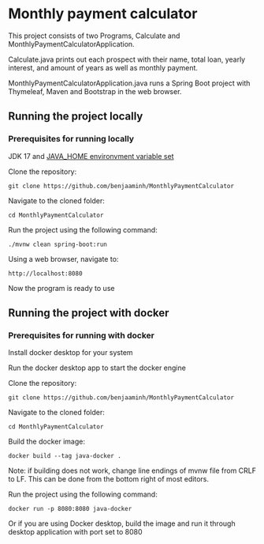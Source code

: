 # Monthly payment calculator
This project consists of two Programs, Calculate and MonthlyPaymentCalculatorApplication.

Calculate.java prints out each prospect with their name, total loan, yearly interest, and amount of years as well as monthly payment.

MonthlyPaymentCalculatorApplication.java runs a Spring Boot project with Thymeleaf, Maven and Bootstrap in the web browser.


## Running the project locally

### Prerequisites for running locally
JDK 17 and [JAVA_HOME environvment variable set](https://www.baeldung.com/java-home-on-windows-mac-os-x-linux)

Clone the repository: 
```
git clone https://github.com/benjaaminh/MonthlyPaymentCalculator
```
Navigate to the cloned folder:
```
cd MonthlyPaymentCalculator
```
Run the project using the following command:
```
./mvnw clean spring-boot:run
```
Using a web browser, navigate to:
```
http://localhost:8080
```
Now the program is ready to use

## Running the project with docker

### Prerequisites for running with docker
Install docker desktop for your system

Run the docker desktop app to start the docker engine

Clone the repository:
```
git clone https://github.com/benjaaminh/MonthlyPaymentCalculator
```
Navigate to the cloned folder:
```
cd MonthlyPaymentCalculator
```
Build the docker image:
```
docker build --tag java-docker .
```
Note: if building does not work, change line endings of mvnw file from CRLF to LF. This can be done from the bottom right of most editors.

Run the project using the following command:
```
docker run -p 8080:8080 java-docker
```
Or if you are using Docker desktop, build the image and run it through desktop application with port set to 8080
